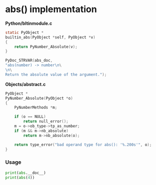 # abs() implementation

**Python/bltinmodule.c**

```c
static PyObject *
builtin_abs(PyObject *self, PyObject *v)
{
    return PyNumber_Absolute(v);
}

PyDoc_STRVAR(abs_doc,
"abs(number) -> number\n\
\n\
Return the absolute value of the argument.");
```

**Objects/abstract.c**

```c
PyObject *
PyNumber_Absolute(PyObject *o)
{
    PyNumberMethods *m;

    if (o == NULL)
        return null_error();
    m = o->ob_type->tp_as_number;
    if (m && m->nb_absolute)
        return m->nb_absolute(o);

    return type_error("bad operand type for abs(): '%.200s'", o);
}
```

### Usage

```python
print(abs.__doc__)
print(abs(4))
```
